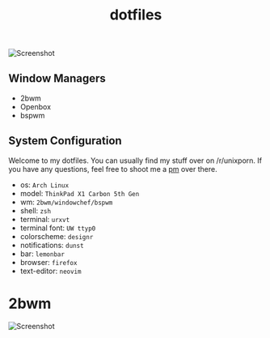 <div align='center'>
    <h1>dotfiles</h1><br>
</div>

![Screenshot](https://i.imgur.com/F6C5dSe.png)

## Window Managers

* 2bwm
* Openbox
* bspwm

## System Configuration

Welcome to my dotfiles. You can usually find my stuff over on /r/unixporn. If you have any questions, feel free to shoot me a [pm](https://reddit.com/u/fatal_squash) over there. 

* os: `Arch Linux`
* model: `ThinkPad X1 Carbon 5th Gen`
* wm: `2bwm/windowchef/bspwm`
* shell: `zsh`
* terminal: `urxvt`
* terminal font: `UW ttyp0`
* colorscheme: `designr`
* notifications: `dunst`
* bar: `lemonbar`
* browser: `firefox`
* text-editor: `neovim`

# 2bwm

![Screenshot](https://i.imgur.com/ehRgYt1.png)
